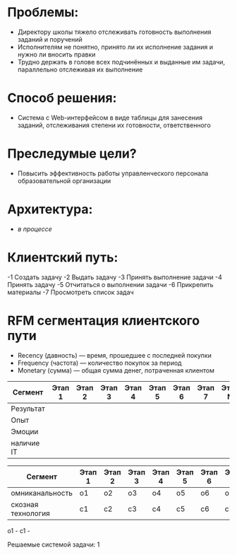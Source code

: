 # Проблемы: 
- Директору школы тяжело отслеживать готовность выполнения заданий и поручений
- Исполнителям не понятно, принято ли их исполнение задания и нужно ли вносить правки
- Трудно держать в голове всех подчинённых и выданные им задачи, параллельно отслеживая их выполнение

# Способ решения: 
- Система с Web-интерфейсом в виде таблицы для занесения заданий, отслеживания степени их готовности, ответственного

# Преследумые цели?
- Повысить эффективность работы управленческого персонала образовательной организации

# Архитектура:
- *в процессе*

# Клиентский путь:
-1 Создать задачу
-2 Выдать задачу
-3 Принять выполнение задачи
-4 Принять задачу
-5 Отчитаться о выполнении задачи
-6 Прикрепить материалы
-7 Просмотреть список задач

# RFM сегментация клиентского пути
- Recency (давность) — время, прошедшее с последней покупки
- Frequency (частота) — количество покупок за период
- Monetary (сумма) — общая сумма денег, потраченная клиентом

  
| Сегмент   | Этап 1 | Этап 2 | Этап 3 | Этап 4 |Этап 5 | Этап 6 |Этап 7 |Этап N |
|---        |---     |---     |---     |---     |---    | ---    |---    |---    |
|Результат  |        |        |        |        |       |        |       |       |
|Опыт       |        |        |        |        |       |        |       |       |
|Эмоции     |        |        |        |        |       |        |       |       |
|наличие IT |        |        |        |        |       |        |       |       |

| Сегмент          | Этап 1 | Этап 2 | Этап 3 | Этап 4 |Этап 5 | Этап 6 |Этап 7 |Этап N |
|---               |---     |---     |---     |---     |---    | ---    |---    |---    |
|омниканальность   |o1      |o2      |o3      |o4      |о5     |о6      |о7     |       |
|скозная технология|с1      |с2      |с3      |с4      |с5     |с6      |с7     |       |

о1 - 
с1 - 

Решаемые системой задачи:
1
